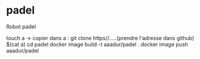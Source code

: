 # padel
Robot padel

touch a
-> copier dans a : git clone https//.....(prendre l'adresse dans github)
$(cat a)
cd padel
docker image build -t aaadur/padel .
docker image push aaadur/padel
